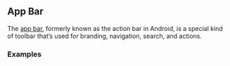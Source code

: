 ## App Bar

The [app bar](https://www.google.com/design/spec/layout/structure.html#structure-app-bar), formerly known as the action bar in Android,
is a special kind of toolbar that’s used for branding, navigation, search, and actions.

### Examples
